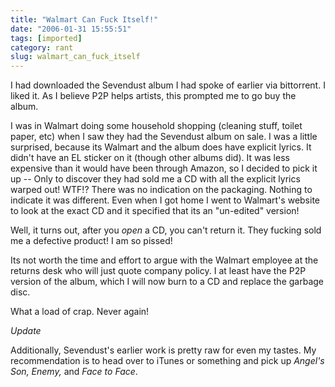 ```yaml
---
title: "Walmart Can Fuck Itself!"
date: "2006-01-31 15:55:51"
tags: [imported]
category: rant
slug: walmart_can_fuck_itself
---
```


I had downloaded the Sevendust album I had spoke of earlier via bittorrent. I liked it. As I believe P2P helps artists, this prompted me to go buy the album.

I was in Walmart doing some household shopping (cleaning stuff, toilet paper, etc) when I saw they had the Sevendust album on sale. I was a little surprised, because its Walmart and the album does have explicit lyrics. It didn't have an EL sticker on it (though other albums did). It was less expensive than it would have been through Amazon, so I decided to pick it up -- Only to discover they had sold me a CD with all the explicit lyrics warped out! WTF!? There was no indication on the packaging. Nothing to indicate it was different. Even when I got home I went to Walmart's website to look at the exact CD and it specified that its an "un-edited" version!

Well, it turns out, after you <em>open</em> a CD, you can't return it. They fucking sold me a defective product! I am so pissed!

Its not worth the time and effort to argue with the Walmart employee at the returns desk who will just quote company policy. I at least have the P2P version of the album, which I will now burn to a CD and replace the garbage disc.

What a load of crap. Never again!

<em>Update</em>

Additionally, Sevendust's earlier work is pretty raw for even my tastes. My recommendation is to head over to iTunes or something and pick up <em>Angel's Son, Enemy,</em> and <em>Face to Face</em>.
